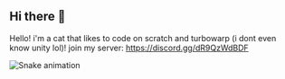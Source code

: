 ## Hi there 👋
Hello! i'm a cat that likes to code on scratch and turbowarp (i dont even know unity lol)! join my server: https://discord.gg/dR9QzWdBDF
<!--
**oatmeal3ds/oatmeal3ds** is a ✨ _special_ ✨ repository because its `README.md` (this file) appears on your GitHub profile.

Here are some ideas to get you started:

- 🔭 I’m currently working on ...
- 🌱 I’m currently learning ...
- 👯 I’m looking to collaborate on ...
- 🤔 I’m looking for help with ...
- 💬 Ask me about ...
- 📫 How to reach me: ...
- 😄 Pronouns: ...
- ⚡ Fun fact: ...
-->
![Snake animation](https://raw.githubusercontent.com/{oatmeal3ds}/{oatmeal3ds}/output/github-contribution-grid-snake-dark.svg)
